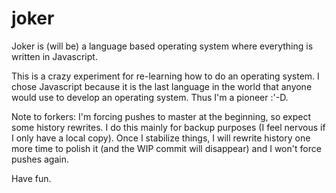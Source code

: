 # joker
Joker is (will be) a language based operating system where everything is written in Javascript.

This is a crazy experiment for re-learning how to do an operating system. I chose Javascript because it is the last
language in the world that anyone would use to develop an operating system. Thus I'm a pioneer :'-D.

Note to forkers: I'm forcing pushes to master at the beginning, so expect some history rewrites. I do this mainly
for backup purposes (I feel nervous if I only have a local copy). Once I stabilize things, I will rewrite history
one more time to polish it (and the WIP commit will disappear) and I won't force pushes again.

Have fun.
